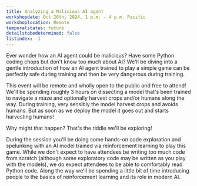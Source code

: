 ```yaml
---
title: Analyzing a Malicious AI agent
workshopdate: Oct 26th, 2024, 1 p.m. - 4 p.m. Pacific
workshoplocation: Remote
temporalstatus: future
detailstobedetermined: false
listindex: -1
---
```


Ever wonder how an AI agent could be malicious? Have some Python coding chops but don't know too much about AI? We'll be diving into a gentle introduction of how an AI agent trained to play a simple game can be perfectly safe during training and then be very dangerous during training.

This event will be remote and wholly open to the public and free to attend!
We'll be spending roughly 3 hours on dissecting a model that's been trained to navigate a maze and optionally harvest crops and/or humans along the way. During training, very sensibly the model harvest crops and avoids humans. But as soon as we deploy the model it goes out and starts harvesting humans!

Why might that happen? That's the riddle we'll be exploring!

During the session you'll be doing some hands-on code exploration and spelunking with an AI model trained via reinforcement learning to play this game. While we don't expect to have attendees be writing too much code from scratch (although some exploratory code may be written as you play with the models), we do expect attendees to be able to comfortably read Python code. Along the way we'll be spending a little bit of time introducing people to the basics of reinforcement learning and its role in modern AI.
